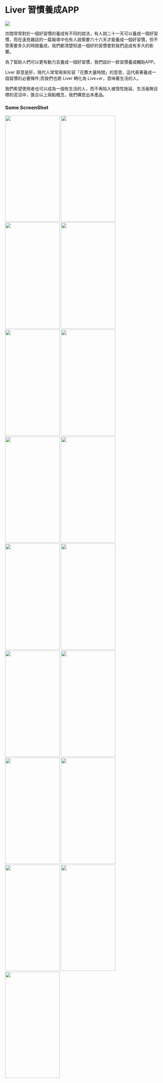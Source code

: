 # Liver 習慣養成APP

![](https://i.imgur.com/syJA1I5.gif)

坊間常常對於一個好習慣的養成有不同的說法，有人說二十一天可以養成一個好習慣，而在遠見雜誌的一篇報導中也有人說需要六十六天才能養成一個好習慣，但不管需要多久的時間養成，我們都清楚知道一個好的習慣會對我們造成有多大的影響。

為了幫助人們可以更有動力去養成一個好習慣，我們設計一款習慣養成輔助APP。

Liver 原意是肝，現代人常常用來形容「花費大量時間」的意思，這代表著養成一個習慣的必要條件;而我們也將 Liver 轉化為 Live+er，意味著生活的人。

我們希望使用者也可以成為一個有生活的人，而不再陷入被惰性拖延、生活毫無目標的泥沼中，匯合以上兩點概念，我們構思出本產品。

### Some ScreenShot

<img src="https://i.imgur.com/K3hInjR.png" width="180" height="350" />
<img src="https://i.imgur.com/ABEru5t.png" width="180" height="350" />
<img src="https://i.imgur.com/H5nZFF6.png" width="180" height="350" />
<img src="https://i.imgur.com/12S1eLB.png" width="180" height="350" />
<img src="https://i.imgur.com/3MuKLff.png" width="180" height="350" />
<img src="https://i.imgur.com/V2yxaVX.png" width="180" height="350" />
<img src="https://i.imgur.com/seKx94e.png" width="180" height="350" />
<img src="https://i.imgur.com/xPfLJGu.png" width="180" height="350" />
<img src="https://i.imgur.com/r0V4DKA.png" width="180" height="350" />
<img src="https://i.imgur.com/018u7O7.png" width="180" height="350" />
<img src="https://i.imgur.com/FZH16g7.png" width="180" height="350" />
<img src="https://i.imgur.com/4ZeZofm.png" width="180" height="350" />
<img src="https://i.imgur.com/G8KHoAe.png" width="180" height="350" />
<img src="https://i.imgur.com/ApCNNOh.png" width="180" height="350" />
<img src="https://i.imgur.com/UCrDkg0.png" width="180" height="350" />
<img src="https://i.imgur.com/ellNIs7.png" width="180" height="350" />
<img src="https://i.imgur.com/yiEPVZl.png" width="180" height="350" />



